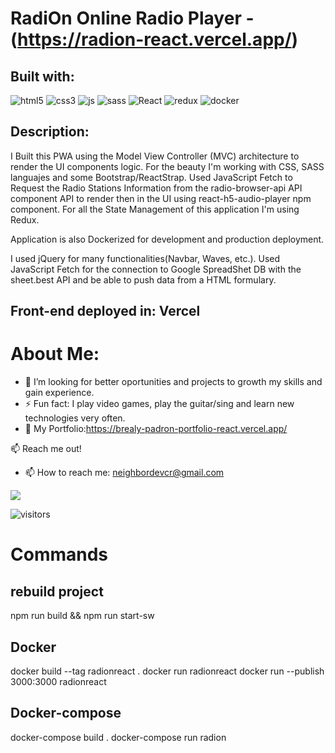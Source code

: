 # RadiOn Online Radio Player - (https://radion-react.vercel.app/)

## Built with:
![html5](https://img.icons8.com/color/48/000000/html-5--v1.png)
![css3](https://img.icons8.com/color/48/000000/css3.png)
![js](https://img.icons8.com/color/48/000000/javascript--v2.png)
![sass](https://img.icons8.com/color/48/000000/sass.png)
![React](https://img.icons8.com/plasticine/48/000000/react.png)
![redux](https://img.icons8.com/color/48/000000/redux.png)
![docker](https://img.icons8.com/color/48/000000/docker.png)

## Description:

I Built this PWA using the Model View Controller (MVC) architecture to render the UI components logic. For the beauty I'm working with CSS, SASS languajes and some Bootstrap/ReactStrap.
Used JavaScript Fetch to Request the Radio Stations Information from the radio-browser-api API component API to render then in the UI using react-h5-audio-player npm component. For all the State Management of this application I'm using Redux.

Application is also Dockerized for development and production deployment.

I used jQuery for many functionalities(Navbar, Waves, etc.). Used JavaScript Fetch for the connection to Google SpreadShet DB with the sheet.best API and be able to push data from a HTML formulary.

## Front-end deployed in: Vercel

# About Me:

- 🤔 I’m looking for better oportunities and projects to growth my skills and gain experience.
- ⚡ Fun fact: I play video games, play the guitar/sing and learn new technologies very often.
- 🔭 My Portfolio:https://brealy-padron-portfolio-react.vercel.app/


:mailbox: Reach me out!
- 📫 How to reach me: neighbordevcr@gmail.com

<p align = "center">

[<img src="https://img.shields.io/badge/LinkedIn-0077B5?style=for-the-badge&logo=linkedin&logoColor=white" />](https://www.linkedin.com/in/bfpr131095/)

</p>

</hr>

![visitors](https://visitor-badge.glitch.me/badge?page_id=nigarumovum.nigarumovum)

# Commands 

## rebuild project 
npm run build && npm run start-sw

## Docker 
docker build --tag radionreact .
docker run radionreact
docker run --publish 3000:3000 radionreact

## Docker-compose
docker-compose build .
docker-compose run radion
